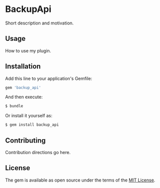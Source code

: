 # BackupApi
Short description and motivation.

## Usage
How to use my plugin.

## Installation
Add this line to your application's Gemfile:

```ruby
gem 'backup_api'
```

And then execute:
```bash
$ bundle
```

Or install it yourself as:
```bash
$ gem install backup_api
```

## Contributing
Contribution directions go here.

## License
The gem is available as open source under the terms of the [MIT License](http://opensource.org/licenses/MIT).
